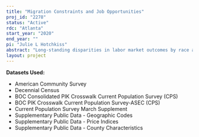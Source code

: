 ```yaml
---
title: "Migration Constraints and Job Opportunities"
proj_id: "2278"
status: "Active"
rdc: "Atlanta"
start_year: "2020"
end_year: ""
pi: "Julie L Hotchkiss"
abstract: "Long-standing disparities in labor market outcomes by race are well documented. Many contributors to these disparities have been documented, including discrimination, educational opportunities, and social networks. Since a greater ability to chase economic opportunity should improve anyone's labor market outcomes, an additional potential contributor to labor market disparities is differences in migration patterns. Constraints to migration can take many forms -- from social/cultural constraints to financial constraints. The first goal of this project is to assess whether a greater geographic mis-match between job opportunities and people at different education levels exists among racial and ethnic minorities than among white, non-Hispanics. We will utilize the Current Population Survey, the American Community Survey, and the Decennial Census to examine this question.   The project will then investigate the degree to which these distributional differences across race/ethnicity, or mismatch, reflect differential responses to changing job opportunities. This will be done through regression analysis examining the direct relationship between job opportunities and education/race specific populations.  As far as we know, this relationship has not been explored across different demographic/education groups.  Our contribution to the existing literature lies in our efforts to document the differences in responsiveness to education/race specific job opportunities. This will allow us to assess the potential role that migration constraints play in differential labor market outcomes."
layout: project
---
```


**Datasets Used:**

  - American Community Survey 
  - Decennial Census 
  - BOC Consolidated PIK Crosswalk Current Population Survey (CPS) 
  - BOC PIK Crosswalk Current Population Survey-ASEC (CPS) 
  - Current Population Survey March Supplement 
  - Supplementary Public Data - Geographic Codes 
  - Supplementary Public Data - Price Indices 
  - Supplementary Public Data - County Characteristics 

